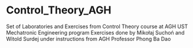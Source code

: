 # Control_Theory_AGH
Set of Laboratories and Exercises from Control Theory course at AGH UST Mechatronic Engineering program 
Exercises done by Mikołaj Suchoń and Witold Surdej under instructions from AGH Professor Phong Ba Dao
